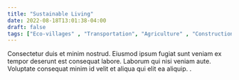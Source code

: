 ```yaml
---
title: "Sustainable Living"
date: 2022-08-18T13:01:38-04:00
draft: false
tags: ["Eco-villages" , "Transportation", "Agriculture" , "Construction" ]
---
```


Consectetur duis et minim nostrud. Eiusmod ipsum fugiat sunt veniam ex tempor deserunt est consequat labore. Laborum qui nisi veniam aute. Voluptate consequat minim id velit et aliqua qui elit ea aliquip.
.